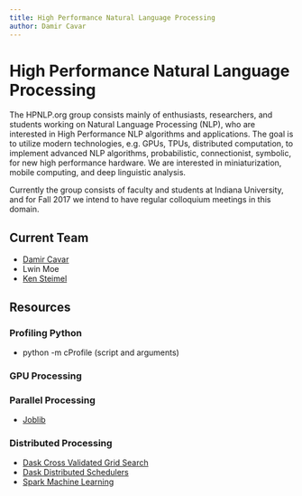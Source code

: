 ```yaml
---
title: High Performance Natural Language Processing
author: Damir Cavar
---
```

# High Performance Natural Language Processing

The HPNLP.org group consists mainly of enthusiasts, researchers, and students working on Natural
Language Processing (NLP), who are interested in High Performance NLP algorithms and applications.
The goal is to utilize modern technologies, e.g. GPUs, TPUs, distributed computation, to implement advanced
NLP algorithms, probabilistic, connectionist, symbolic, for new high performance hardware. We are interested
in miniaturization, mobile computing, and deep linguistic analysis.

Currently the group consists of faculty and students at Indiana University, and for Fall 2017 we intend to
have regular colloquium meetings in this domain.


## Current Team

- [Damir Cavar](http://damir.cavar.me/)
- Lwin Moe
- [Ken Steimel](http://ksteimel.duckdns.org)

## Resources
### Profiling Python
- python -m cProfile (script and arguments)
### GPU Processing
### Parallel Processing
- [Joblib](http://pythonhosted.org/joblib/)
### Distributed Processing

- [Dask Cross Validated Grid Search](http://dask-searchcv.readthedocs.io/en/latest/)
- [Dask Distributed Schedulers](https://distributed.readthedocs.io/en/latest/setup.html)
- [Spark Machine Learning](https://www.datacamp.com/community/tutorials/apache-spark-tutorial-machine-learning#model)
